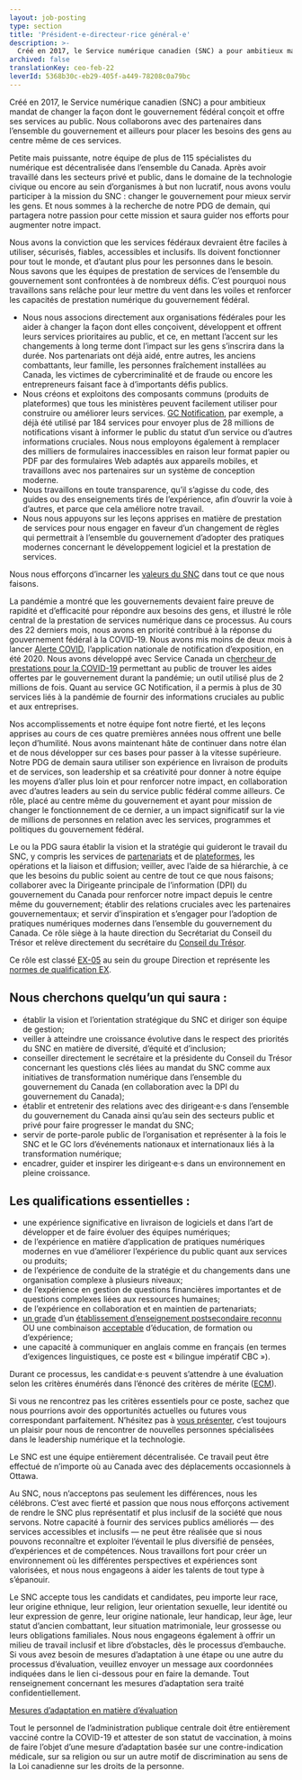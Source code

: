 ```yaml
---
layout: job-posting
type: section
title: 'Président·e-directeur·rice général·e'
description: >-
  Créé en 2017, le Service numérique canadien (SNC) a pour ambitieux mandat de changer la façon dont le gouvernement fédéral conçoit et offre ses services au public. Nous collaborons avec des partenaires dans l’ensemble du gouvernement et ailleurs pour placer les besoins des gens au centre même de ces services.
archived: false
translationKey: ceo-feb-22
leverId: 5368b30c-eb29-405f-a449-78208c0a79bc
---
```


Créé en 2017, le Service numérique canadien (SNC) a pour ambitieux mandat de changer la façon dont le gouvernement fédéral conçoit et offre ses services au public. Nous collaborons avec des partenaires dans l’ensemble du gouvernement et ailleurs pour placer les besoins des gens au centre même de ces services.

Petite mais puissante, notre équipe de plus de 115 spécialistes du numérique est décentralisée dans l’ensemble du Canada. Après avoir travaillé dans les secteurs privé et public, dans le domaine de la technologie civique ou encore au sein d’organismes à but non lucratif, nous avons voulu participer à la mission du SNC : changer le gouvernement pour mieux servir les gens. Et nous sommes à la recherche de notre PDG de demain, qui partagera notre passion pour cette mission et saura guider nos efforts pour augmenter notre impact. 

Nous avons la conviction que les services fédéraux devraient être faciles à utiliser, sécurisés, fiables, accessibles et inclusifs. Ils doivent fonctionner pour tout le monde, et d’autant plus pour les personnes dans le besoin. Nous savons que les équipes de prestation de services de l’ensemble du gouvernement sont confrontées à de nombreux défis. C’est pourquoi nous travaillons sans relâche pour leur mettre du vent dans les voiles et renforcer les capacités de prestation numérique du gouvernement fédéral.

- Nous nous associons directement aux organisations fédérales pour les aider à changer la façon dont elles conçoivent, développent et offrent leurs services prioritaires au public, et ce, en mettant l’accent sur les changements à long terme dont l’impact sur les gens s’inscrira dans la durée. Nos partenariats ont déjà aidé, entre autres, les anciens combattants, leur famille, les personnes fraîchement installées au Canada, les victimes de cybercriminalité et de fraude ou encore les entrepreneurs faisant face à d’importants défis publics.
- Nous créons et exploitons des composants communs (produits de plateformes) que tous les ministères peuvent facilement utiliser pour construire ou améliorer leurs services. [GC Notification](https://notification.canada.ca/), par exemple, a déjà été utilisé par 184 services pour envoyer plus de 28 millions de notifications visant à informer le public du statut d’un service ou d’autres informations cruciales. Nous nous employons également à remplacer des milliers de formulaires inaccessibles en raison leur format papier ou PDF par des formulaires Web adaptés aux appareils mobiles, et travaillons avec nos partenaires sur un système de conception moderne.
- Nous travaillons en toute transparence, qu’il s’agisse du code, des guides ou des enseignements tirés de l’expérience, afin d’ouvrir la voie à d’autres, et parce que cela améliore notre travail. 
- Nous nous appuyons sur les leçons apprises en matière de prestation de services pour nous engager en faveur d’un changement de règles qui permettrait à l’ensemble du gouvernement d’adopter des pratiques modernes concernant le développement logiciel et la prestation de services.

Nous nous efforçons d’incarner les [valeurs du SNC](https://numerique.canada.ca/nos-valeurs/) dans tout ce que nous faisons.

La pandémie a montré que les gouvernements devaient faire preuve de rapidité et d’efficacité pour répondre aux besoins des gens, et illustré le rôle central de la prestation de services numérique dans ce processus. Au cours des 22 derniers mois, nous avons en priorité contribué à la réponse du gouvernement fédéral à la COVID-19. Nous avons mis moins de deux mois à lancer [Alerte COVID](https://www.canada.ca/fr/sante-publique/services/maladies/maladie-coronavirus-covid-19/alerte-covid.html), l’application nationale de notification d’exposition, en été 2020. Nous avons développé avec Service Canada un c[hercheur de prestations pour la COVID-19](https://covid-prestations.alpha.canada.ca/fr/debut) permettant au public de trouver les aides offertes par le gouvernement durant la pandémie; un outil utilisé plus de 2 millions de fois. Quant au service GC Notification, il a permis à plus de 30 services liés à la pandémie de fournir des informations cruciales au public et aux entreprises.

Nos accomplissements et notre équipe font notre fierté, et les leçons apprises au cours de ces quatre premières années nous offrent une belle leçon d’humilité. Nous avons maintenant hâte de continuer dans notre élan et de nous développer sur ces bases pour passer à la vitesse supérieure. Notre PDG de demain saura utiliser son expérience en livraison de produits et de services, son leadership et sa créativité pour donner à notre équipe les moyens d’aller plus loin et pour renforcer notre impact, en collaboration avec d’autres leaders au sein du service public fédéral comme ailleurs. Ce rôle, placé au centre même du gouvernement et ayant pour mission de changer le fonctionnement de ce dernier, a un impact significatif sur la vie de millions de personnes en relation avec les services, programmes et politiques du gouvernement fédéral.

Le ou la PDG saura établir la vision et la stratégie qui guideront le travail du SNC, y compris les services de [partenariats](https://numerique.canada.ca/encadrement-et-conseils/) et de [plateformes](https://numerique.canada.ca/suite-de-produits/), les opérations et la liaison et diffusion; veiller, avec l’aide de sa hiérarchie, à ce que les besoins du public soient au centre de tout ce que nous faisons; collaborer avec la Dirigeante principale de l’information (DPI) du gouvernement du Canada pour renforcer notre impact depuis le centre même du gouvernement; établir des relations cruciales avec les partenaires gouvernementaux; et servir d’inspiration et s’engager pour l’adoption de pratiques numériques modernes dans l’ensemble du gouvernement du Canada. Ce rôle siège à la haute direction du Secrétariat du Conseil du Trésor et relève directement du secrétaire du [Conseil du Trésor](https://www.canada.ca/fr/secretariat-conseil-tresor/organisation/mandat.html).

Ce rôle est classé [EX-05](https://www.canada.ca/fr/secretariat-conseil-tresor/services/remuneration/taux-remuneration/taux-remuneration-employes-non-representes-exclus-niveaux-superieurs.html#rates-ex) au sein du groupe Direction et représente les [normes de qualification EX](https://www.canada.ca/fr/secretariat-conseil-tresor/services/dotation/normes-qualification/centrale.html#ex).

## Nous cherchons quelqu’un qui saura :

- établir la vision et l’orientation stratégique du SNC et diriger son équipe de gestion;
- veiller à atteindre une croissance évolutive dans le respect des priorités du SNC en matière de diversité, d’équité et d’inclusion;
- conseiller directement le secrétaire et la présidente du Conseil du Trésor concernant les questions clés liées au mandat du SNC comme aux initiatives de transformation numérique dans l’ensemble du gouvernement du Canada (en collaboration avec la DPI du gouvernement du Canada);
- établir et entretenir des relations avec des dirigeant·e·s dans l’ensemble du gouvernement du Canada ainsi qu’au sein des secteurs public et privé pour faire progresser le mandat du SNC;
- servir de porte-parole public de l’organisation et représenter à la fois le SNC et le GC lors d’événements nationaux et internationaux liés à la transformation numérique;
- encadrer, guider et inspirer les dirigeant·e·s dans un environnement en pleine croissance.

## Les qualifications essentielles :

- une expérience significative en livraison de logiciels et dans l’art de développer et de faire évoluer des équipes numériques;
- de l’expérience en matière d’application de pratiques numériques modernes en vue d’améliorer l’expérience du public quant aux services ou produits;
- de l’expérience de conduite de la stratégie et du changements dans une organisation complexe à plusieurs niveaux;
- de l’expérience en gestion de questions financières importantes et de questions complexes liées aux ressources humaines;
- de l’expérience en collaboration et en maintien de partenariats;
- [un grade](https://www.canada.ca/fr/secretariat-conseil-tresor/services/dotation/normes-qualification/centrale.html#grade) d’un [établissement d’enseignement postsecondaire reconnu](https://www.canada.ca/fr/secretariat-conseil-tresor/services/dotation/normes-qualification/centrale.html#%C3%A9tablissement) OU une combinaison [acceptable](https://www.canada.ca/fr/secretariat-conseil-tresor/services/dotation/normes-qualification/centrale.html#acceptable) d’éducation, de formation ou d’expérience;
- une capacité à communiquer en anglais comme en français (en termes d’exigences linguistiques, ce poste est « bilingue impératif CBC »).

Durant ce processus, les candidat·e·s peuvent s’attendre à une évaluation selon les critères énumérés dans l’énoncé des critères de mérite ([ECM](https://numerique.canada.ca/enonce-des-criteres-de-merite-ex5/)).

Si vous ne rencontrez pas les critères essentiels pour ce poste, sachez que nous pourrions avoir des opportunités actuelles ou futures vous correspondant parfaitement. N’hésitez pas à [vous présenter](mailto:CDSRecruitment.RecrutementSNC@tbs-sct.gc.ca), c’est toujours un plaisir pour nous de rencontrer de nouvelles personnes spécialisées dans le leadership numérique et la technologie.

Le SNC est une équipe entièrement décentralisée. Ce travail peut être effectué de n’importe où au Canada avec des déplacements occasionnels à Ottawa. 

Au SNC, nous n’acceptons pas seulement les différences, nous les célébrons. C’est avec fierté et passion que nous nous efforçons activement de rendre le SNC plus représentatif et plus inclusif de la société que nous servons. Notre capacité à fournir des services publics améliorés — des services accessibles et inclusifs — ne peut être réalisée que si nous pouvons reconnaître et exploiter l’éventail le plus diversifié de pensées, d’expériences et de compétences. Nous travaillons fort pour créer un environnement où les différentes perspectives et expériences sont valorisées, et nous nous engageons à aider les talents de tout type à s’épanouir.

Le SNC accepte tous les candidats et candidates, peu importe leur race, leur origine ethnique, leur religion, leur orientation sexuelle, leur identité ou leur expression de genre, leur origine nationale, leur handicap, leur âge, leur statut d’ancien combattant, leur situation matrimoniale, leur grossesse ou leurs obligations familiales. Nous nous engageons également à offrir un milieu de travail inclusif et libre d’obstacles, dès le processus d’embauche. Si vous avez besoin de mesures d’adaptation à une étape ou une autre du processus d’évaluation, veuillez envoyer un message aux coordonnées indiquées dans le lien ci-dessous pour en faire la demande. Tout renseignement concernant les mesures d’adaptation sera traité confidentiellement.

[Mesures d’adaptation en matière d’évaluation](https://www.canada.ca/fr/commission-fonction-publique/services/mesures-d-adaptation-matiere-evaluation.html)

Tout le personnel de l’administration publique centrale doit être entièrement vacciné contre la COVID-19 et attester de son statut de vaccination, à moins de faire l’objet d’une mesure d’adaptation basée sur une contre-indication médicale, sur sa religion ou sur un autre motif de discrimination au sens de la Loi canadienne sur les droits de la personne.



